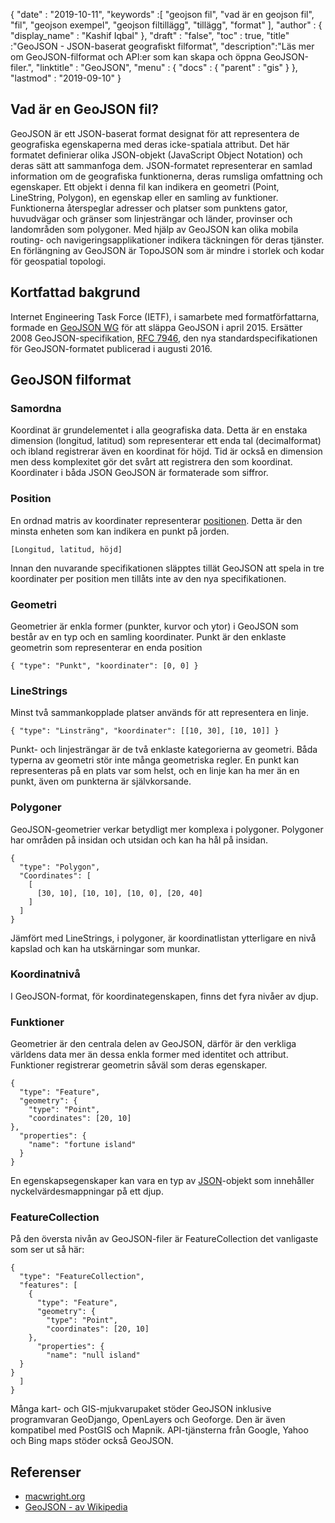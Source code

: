 {
  "date" : "2019-10-11",
  "keywords" :[ "geojson fil", "vad är en geojson fil", "fil", "geojson exempel", "geojson filtillägg", "tillägg", "format" ],
  "author" : {
    "display_name" : "Kashif Iqbal"
},
  "draft" : "false",
  "toc" : true,
  "title" :"GeoJSON - JSON-baserat geografiskt filformat",
  "description":"Läs mer om GeoJSON-filformat och API:er som kan skapa och öppna GeoJSON-filer.",
  "linktitle" : "GeoJSON",
  "menu" : {
    "docs" : {
      "parent" : "gis"
}
},
  "lastmod" : "2019-09-10"
}

## Vad är en GeoJSON fil?

GeoJSON är ett JSON-baserat format designat för att representera de geografiska egenskaperna med deras icke-spatiala attribut. Det här formatet definierar olika JSON-objekt (JavaScript Object Notation) och deras sätt att sammanfoga dem. JSON-formatet representerar en samlad information om de geografiska funktionerna, deras rumsliga omfattning och egenskaper. Ett objekt i denna fil kan indikera en geometri (Point, LineString, Polygon), en egenskap eller en samling av funktioner. Funktionerna återspeglar adresser och platser som punktens gator, huvudvägar och gränser som linjesträngar och länder, provinser och landområden som polygoner. Med hjälp av GeoJSON kan olika mobila routing- och navigeringsapplikationer indikera täckningen för deras tjänster. En förlängning av GeoJSON är TopoJSON som är mindre i storlek och kodar för geospatial topologi.

## Kortfattad bakgrund ##

Internet Engineering Task Force (IETF), i samarbete med formatförfattarna, formade en [GeoJSON WG](https://datatracker.ietf.org/wg/geojson/charter/) för att släppa GeoJSON i april 2015. Ersätter 2008 GeoJSON-specifikation, [RFC 7946](https://tools.ietf.org/html/rfc7946), den nya standardspecifikationen för GeoJSON-formatet publicerad i augusti 2016.

## GeoJSON filformat ##

### Samordna ###

Koordinat är grundelementet i alla geografiska data. Detta är en enstaka dimension (longitud, latitud) som representerar ett enda tal (decimalformat) och ibland registrerar även en koordinat för höjd. Tid är också en dimension men dess komplexitet gör det svårt att registrera den som koordinat. Koordinater i båda JSON GeoJSON är formaterade som siffror.

### Position ###

En ordnad matris av koordinater representerar [positionen](https://geojson.org/geojson-spec.html#positions). Detta är den minsta enheten som kan indikera en punkt på jorden.

`[Longitud, latitud, höjd]`

Innan den nuvarande specifikationen släpptes tillät GeoJSON att spela in tre koordinater per position men tillåts inte av den nya specifikationen.

### Geometri ###

Geometrier är enkla former (punkter, kurvor och ytor) i GeoJSON som består av en typ och en samling koordinater. Punkt är den enklaste geometrin som representerar en enda position

`{ "type": "Punkt", "koordinater": [0, 0] }`

### LineStrings ###

Minst två sammankopplade platser används för att representera en linje.

`{ "type": "Linsträng", "koordinater": [[10, 30], [10, 10]] }`

Punkt- och linjesträngar är de två enklaste kategorierna av geometri. Båda typerna av geometri stör inte många geometriska regler. En punkt kan representeras på en plats var som helst, och en linje kan ha mer än en punkt, även om punkterna är självkorsande.

### Polygoner ###

GeoJSON-geometrier verkar betydligt mer komplexa i polygoner. Polygoner har områden på insidan och utsidan och kan ha hål på insidan.

```
{
  "type": "Polygon",
  "Coordinates": [
    [
      [30, 10], [10, 10], [10, 0], [20, 40]
    ]
  ]
}
```

Jämfört med LineStrings, i polygoner, är koordinatlistan ytterligare en nivå kapslad och kan ha utskärningar som munkar.

### Koordinatnivå ###

I GeoJSON-format, för koordinategenskapen, finns det fyra nivåer av djup.

### Funktioner ###

Geometrier är den centrala delen av GeoJSON, därför är den verkliga världens data mer än dessa enkla former med identitet och attribut. Funktioner registrerar geometrin såväl som deras egenskaper.

```
{
  "type": "Feature",
  "geometry": {
    "type": "Point",
    "coordinates": [20, 10]
},
  "properties": {
    "name": "fortune island"
  }
}

```

En egenskapsegenskaper kan vara en typ av [JSON](http://json.org/)-objekt som innehåller nyckelvärdesmappningar på ett djup.

### FeatureCollection ###

På den översta nivån av GeoJSON-filer är FeatureCollection det vanligaste som ser ut så här:

```
{
  "type": "FeatureCollection",
  "features": [
    {
      "type": "Feature",
      "geometry": {
        "type": "Point",
        "coordinates": [20, 10]
    },
      "properties": {
        "name": "null island"
  }
}
  ]
}
```

Många kart- och GIS-mjukvarupaket stöder GeoJSON inklusive programvaran GeoDjango, OpenLayers och Geoforge. Den är även kompatibel med PostGIS och Mapnik. API-tjänsterna från Google, Yahoo och Bing maps stöder också GeoJSON.

## Referenser ##

* [macwright.org](https://macwright.org/2015/03/23/geojson-second-bite.html)
* [GeoJSON - av Wikipedia](https://en.wikipedia.org/wiki/GeoJSON)

